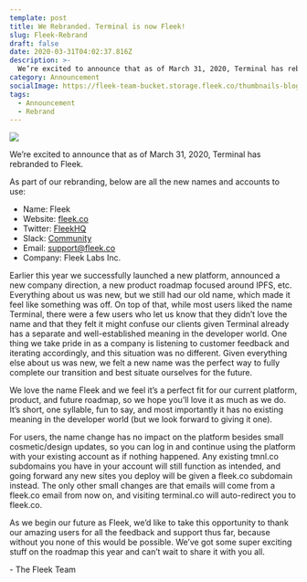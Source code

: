 ```yaml
---
template: post
title: We Rebranded. Terminal is now Fleek!
slug: Fleek-Rebrand
draft: false
date: 2020-03-31T04:02:37.816Z
description: >-
  We’re excited to announce that as of March 31, 2020, Terminal has rebranded to Fleek.
category: Announcement
socialImage: https://fleek-team-bucket.storage.fleek.co/thumbnails-blog/FleekNew.png
tags:
  - Announcement
  - Rebrand
---
```


![](https://fleek-team-bucket.storage.fleek.co/thumbnails-blog/FleekNew.png)

We’re excited to announce that as of March 31, 2020, Terminal has rebranded to Fleek.

As part of our rebranding, below are all the new names and accounts to use:

- Name: Fleek
- Website: [fleek.co](https://fleek.co)
- Twitter: [FleekHQ](https://twitter.com/fleek)
- Slack: [Community](https://join.slack.com/t/fleek-public/shared_invite/zt-bxna7y1d-PbVdut4rgHt5jM6Zjg9g9A)
- Email: support@fleek.co
- Company: Fleek Labs Inc.

Earlier this year we successfully launched a new platform, announced a new company direction, a new product roadmap focused around IPFS, etc. Everything about us was new, but we still had our old name, which made it feel like something was off. On top of that, while most users liked the name Terminal, there were a few users who let us know that they didn’t love the name and that they felt it might confuse our clients given Terminal already has a separate and well-established meaning in the developer world. One thing we take pride in as a company is listening to customer feedback and iterating accordingly, and this situation was no different. Given everything else about us was new, we felt a new name was the perfect way to fully complete our transition and best situate ourselves for the future.

We love the name Fleek and we feel it’s a perfect fit for our current platform, product, and future roadmap, so we hope you’ll love it as much as we do. It’s short, one syllable, fun to say, and most importantly it has no existing meaning in the developer world (but we look forward to giving it one).

For users, the name change has no impact on the platform besides small cosmetic/design updates, so you can log in and continue using the platform with your existing account as if nothing happened. Any existing tmnl.co subdomains you have in your account will still function as intended, and going forward any new sites you deploy will be given a fleek.co subdomain instead. The only other small changes are that emails will come from a fleek.co email from now on, and visiting terminal.co will auto-redirect you to fleek.co.

As we begin our future as Fleek, we’d like to take this opportunity to thank our amazing users for all the feedback and support thus far, because without you none of this would be possible. We’ve got some super exciting stuff on the roadmap this year and can’t wait to share it with you all.

\- The Fleek Team
